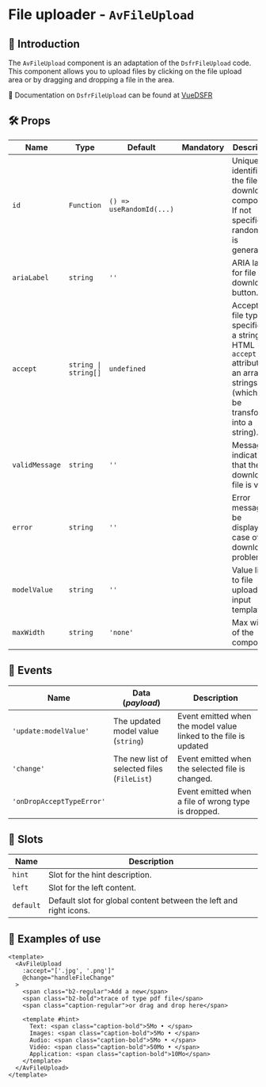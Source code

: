 # File uploader - `AvFileUpload`

## 🌟 Introduction

The `AvFileUpload` component is an adaptation of the `DsfrFileUpload` code. This component allows you to upload files by clicking on the file upload area or by dragging and dropping a file in the area.

🏅 Documentation on `DsfrFileUpload` can be found at [VueDSFR](https://vue-ds.fr/composants/DsfrFileUpload)

## 🛠️ Props

| Name | Type | Default | Mandatory | Description |
| --- | --- | --- | --- | --- |
| `id` | `Function` | `() => useRandomId(...)` | | Unique identifier for the file download component. If not specified, a random ID is generated. |
| `ariaLabel` | `string` | `''` | | ARIA label for file download button. |
| `accept` | `string \| string[]` | `undefined` | | Accepted file types, specified as a string (like HTML `accept` attribute) or an array of strings (which will be transformed into a string). |
| `validMessage` | `string` | `''` | | Message indicating that the downloaded file is valid. |
| `error` | `string` | `''` | | Error message to be displayed in case of download problem. |
| `modelValue` | `string` | `''` | | Value linked to file upload input template. |
| `maxWidth` | `string` | `'none'` | | Max width of the component. |

## 📡 Events

| Name | Data (*payload*) | Description |
| --- | --- | --- |
| `'update:modelValue'` | The updated model value (`string`) | Event emitted when the model value linked to the file is updated |
| `'change'` | The new list of selected files (`FileList`) | Event emitted when the selected file is changed. |
| `'onDropAcceptTypeError'` | | Event emitted when a file of wrong type is dropped. |

## 🧩 Slots

| Name | Description |
| --- | --- |
| `hint` | Slot for the hint description. |
| `left` | Slot for the left content. |
| `default` | Default slot for global content between the left and right icons. |

## 📝 Examples of use

```vue
<template>
  <AvFileUpload
    :accept="['.jpg', '.png']"
    @change="handleFileChange"
  >
    <span class="b2-regular">Add a new</span>
    <span class="b2-bold">trace of type pdf file</span>
    <span class="caption-regular">or drag and drop here</span>

    <template #hint>
      Text: <span class="caption-bold">5Mo • </span>
      Images: <span class="caption-bold">5Mo • </span>
      Audio: <span class="caption-bold">5Mo • </span>
      Vidéo: <span class="caption-bold">50Mo • </span>
      Application: <span class="caption-bold">10Mo</span>
    </template>
  </AvFileUpload>
</template>
```
